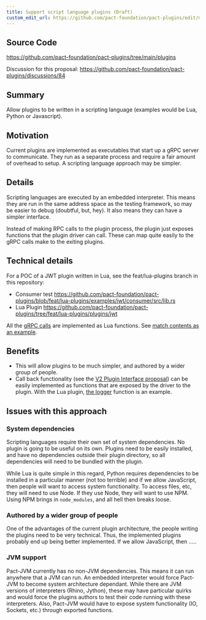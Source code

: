 ```yaml
---
title: Support script language plugins (Draft)
custom_edit_url: https://github.com/pact-foundation/pact-plugins/edit/main/docs/proposals/002_Support_script_language_plugins.md
---
```

<!-- This file has been synced from the pact-foundation/pact-plugins repository. Please do not edit it directly. The URL of the source file can be found in the custom_edit_url value above -->

## Source Code

https://github.com/pact-foundation/pact-plugins/tree/main/plugins


Discussion for this proposal: https://github.com/pact-foundation/pact-plugins/discussions/84

## Summary

Allow plugins to be written in a scripting language (examples would be Lua, Python or Javascript).

## Motivation

Current plugins are implemented as executables that start up a gRPC server to communicate. They run as a separate 
process and require a fair amount of overhead to setup. A scripting language approach may be simpler. 

## Details

Scripting languages are executed by an embedded interpreter. This means they are run in the same address space as the
testing framework, so may be easier to debug (doubtful, but, hey). It also means they can have a simpler interface.

Instead of making RPC calls to the plugin process, the plugin just exposes functions that the plugin driver can call. 
These can map quite easily to the gRPC calls make to the exiting plugins.

## Technical details

For a POC of a JWT plugin written in Lua, see the feat/lua-plugins branch in this repository:
* Consumer test https://github.com/pact-foundation/pact-plugins/blob/feat/lua-plugins/examples/jwt/consumer/src/lib.rs
* Lua Plugin https://github.com/pact-foundation/pact-plugins/tree/feat/lua-plugins/plugins/jwt

All the [gRPC calls](https://github.com/pact-foundation/pact-plugins/blob/feat/lua-plugins/proto/plugin.proto#L398) are 
implemented as Lua functions. See [match contents as an example](https://github.com/pact-foundation/pact-plugins/blob/feat/lua-plugins/plugins/jwt/plugin.lua#L104).

## Benefits

* This will allow plugins to be much simpler, and authored by a wider group of people.
* Call back functionality (see the [V2 Plugin Interface proposal](https://github.com/pact-foundation/pact-plugins/blob/main/docs/proposals/001_V2_Plugin_Interface.md#capability-for-plugins-to-use-the-functionality-from-the-calling-framework))
  can be easily implemented as functions that are exposed by the driver to the plugin. With the Lua plugin, [the logger](https://github.com/pact-foundation/pact-plugins/blob/feat/lua-plugins/plugins/jwt/plugin.lua#L11)
  function is an example. 

## Issues with this approach

### System dependencies
Scripting languages require their own set of system dependencies. No plugin is going to be useful on its own. Plugins 
need to be easily installed, and have no dependencies outside their plugin directory, so all dependencies will
need to be bundled with the plugin.

While Lua is quite simple in this regard, Python requires dependencies to be installed in a particular manner (not too 
terrible) and if we allow JavaScript, then people will want to access system functionality. To access files, etc, they will need to
use Node. If they use Node, they will want to use NPM. Using NPM brings in `node_modules`, and all hell then breaks loose.
 
### Authored by a wider group of people
One of the advantages of the current plugin architecture, the people writing the plugins need to be very technical. Thus,
the implemented plugins probably end up being better implemented. If we allow JavaScript, then .....

### JVM support
Pact-JVM currently has no non-JVM dependencies. This means it can run anywhere that a JVM can run. An embedded interpreter
would force Pact-JVM to become system architecture dependant. While there are JVM versions of interpreters (Rhino, Jython),
these may have particular quirks and would force the plugins authors to test their code running with these interpreters.
Also, Pact-JVM would have to expose system functionality (IO, Sockets, etc.) through exported functions.
